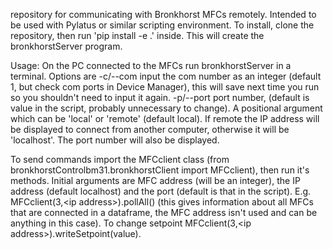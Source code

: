 repository for communicating with Bronkhorst MFCs remotely. Intended to be used with Pylatus or similar scripting environment. To install, clone the repository, then run 'pip install -e .' inside. This will create the bronkhorstServer program.

Usage: On the PC connected to the MFCs run bronkhorstServer in a terminal. Options are -c/--com input the com number as an integer (default 1, but check com ports in Device Manager), this will save next time you run so you shouldn't need to input it again. -p/--port port number, (default is value in the script, probably unnecessary to change). A positional argument which can be 'local' or 'remote' (default local). If remote the IP address will be displayed to connect from another computer, otherwise it will be 'localhost'. The port number will also be displayed.

To send commands import the MFCclient class (from bronkhorstControlbm31.bronkhorstClient import MFCclient), then run it's methods. Initial arguments are MFC address (will be an integer), the IP address (default localhost) and the port (default is that in the script). E.g. MFCclient(3,\<ip address\>).pollAll() (this gives information about all MFCs that are connected in a dataframe, the MFC address isn't used and can be anything in this case). To change setpoint MFCclient(3,\<ip address\>).writeSetpoint(value).
